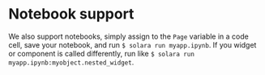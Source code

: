 
# Notebook support

We also support notebooks, simply assign to the `Page` variable in a code cell, save your notebook, and run `$ solara run myapp.ipynb`. If you widget or component is called differently, run like `$ solara run myapp.ipynb:myobject.nested_widget`.
